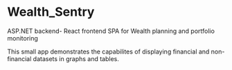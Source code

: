 # Wealth_Sentry
ASP.NET backend- React frontend SPA for Wealth planning and portfolio monitoring

This small app demonstrates the capabilites of displaying financial and non-financial datasets in graphs and tables. 
